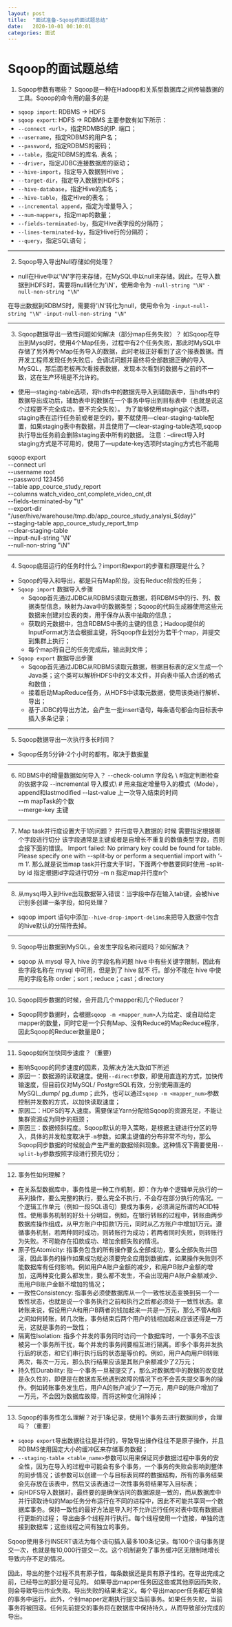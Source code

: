 ```yaml
---
layout: post
title:  "面试准备-Sqoop的面试题总结"
date:   2020-10-01 00:10:01
categories: 面试
---
```




# Sqoop的面试题总结


1. Sqoop参数有哪些？
Sqoop是一种在Hadoop和关系型数据库之间传输数据的工具。Sqoop的命令用的最多的是
- `sqoop import`: RDBMS -> HDFS
- `sqoop export`: HDFS -> RDBMS
主要参数有如下所示：
- `--connect <url>`，指定RDMBS的IP. 端口；
- `--username`，指定RDBMS的用户名；
- `--password`，指定RDBMS的密码；
- `--table`，指定RDBMS的库名. 表名；
- `--driver`，指定JDBC连接数据库的驱动；
- `--hive-import`，指定导入数据到Hive；
- `--target-dir`，指定导入数据到HDFS；
- `--hive-database`，指定Hive的库名；
- `--hive-table`，指定Hive的表名；
- `--incremental append`，指定为增量导入；
- `--num-mappers`，指定map的数量；
- `--fields-terminated-by`，指定Hive表字段的分隔符；
- `--lines-terminated-by`，指定Hive行的分隔符；
- `--query`，指定SQL语句；


---
2. Sqoop导入导出Null存储如何处理？
- null在Hive中以'\N'字符来存储，在MySQL中以null来存储。因此，在导入数据到HDFS时，需要将null转化为'\N'，使用命令为
`-null-string "\N"`
`-null-non-string "\N"`

在导出数据到RDBMS时，需要将'\N'转化为null，使用命令为
`-input-null-string "\N"`
`-input-null-non-string "\N"`


---
3. Sqoop数据导出一致性问题如何解决（部分map任务失败）？
如Sqoop在导出到Mysql时，使用4个Map任务，过程中有2个任务失败，那此时MySQL中存储了另外两个Map任务导入的数据，此时老板正好看到了这个报表数据。而开发工程师发现任务失败后，会调试问题并最终将全部数据正确的导入MySQL，那后面老板再次看报表数据，发现本次看到的数据与之前的不一致，这在生产环境是不允许的。
- 使用—staging-table选项，将hdfs中的数据先导入到辅助表中，当hdfs中的数据导出成功后，辅助表中的数据在一个事务中导出到目标表中（也就是说这个过程要不完全成功，要不完全失败）。
为了能够使用staging这个选项，staging表在运行任务前或者是空的，要不就使用—clear-staging-table配置，如果staging表中有数据，并且使用了—clear-staging-table选项,sqoop执行导出任务前会删除staging表中所有的数据。
注意：–direct导入时staging方式是不可用的，使用了—update-key选项时staging方式也不能用

sqoop export \
--connect url \
--username root \
--password 123456 \
--table app_cource_study_report \
--columns watch_video_cnt,complete_video_cnt,dt \
--fields-terminated-by "\t" \
--export-dir "/user/hive/warehouse/tmp.db/app_cource_study_analysi_${day}" \
--staging-table app_cource_study_report_tmp \
--clear-staging-table \
--input-null-string '\\N' \
--null-non-string "\\N"


---
4. Sqoop底层运行的任务时什么？import和export的步骤和原理是什么？
- Sqoop的导入和导出，都是只有Map阶段，没有Reduce阶段的任务；
- `Sqoop import` 数据导入步骤
    - Sqoop首先通过JDBC从RDBMS读取元数据，将RDBMS中的行、列、数据类型信息，映射为Java中的数据类型；Sqoop的代码生成器使用这些元数据来创建对应表的类，用于保存从表中抽取的信息；
    - 获取的元数据中，包含RDBMS中表的主键的信息；Hadoop提供的InputFormat方法会根据主键，将Sqoop作业划分为若干个map，并提交到集群上执行；
    - 每个map将自己的任务完成后，输出到文件；
- `Sqoop export` 数据导出步骤
    - Sqoop首先通过JDBC从RDBMS读取元数据，根据目标表的定义生成一个Java类；这个类可以解析HDFS中的文本文件，并向表中插入合适的格式和数值；
    - 接着启动MapReduce任务，从HDFS中读取元数据，使用该类进行解析、导出；
    - 基于JDBC的导出方法，会产生一批insert语句，每条语句都会向目标表中插入多条记录；


---
5. Sqoop数据导出一次执行多长时间？
- Sqoop任务5分钟-2个小时的都有。取决于数据量


---
6. RDBMS中的增量数据如何导入？
--check-column 字段名 \  #指定判断检查的依据字段
--incremental  导入模式\  # 用来指定增量导入的模式（Mode），append和lastmodified
--last-value 上一次导入结束的时间\
--m mapTask的个数 \
--merge-key 主键


---
7. Map task并行度设置大于1的问题？
并行度导入数据的 时候 需要指定根据哪个字段进行切分 该字段通常是主键或者是自增长不重复的数值类型字段，否则会报下面的错误。
Import failed: No primary key could be found for table. Please specify one with --split-by or perform a sequential import with ‘-m 1’.
那么就是说当map task并行度大于1时，下面两个参数要同时使用
–split-by id 指定根据id字段进行切分
–m n 指定map并行度n个


---
8. 从mysql导入到Hive出现数据带入错误：当字段中存在输入tab键，会被hive识别多创建一条字段，如何处理？
- sqoop import 语句中添加`--hive-drop-import-delims`来把导入数据中包含的hive默认的分隔符去掉。


---
9. Sqoop导出数据到MySQL，会发生字段名称问题吗？如何解决？
- sqoop 从 mysql 导入 hive 的字段名称问题 hive 中有些关键字限制，因此有些字段名称在 mysql 中可用，但是到了 hive 就不 行。部分不能在 hive 中使用的字段名称 order；sort；reduce；cast；directory


---
10. Sqoop同步数据的时候，会开启几个mapper和几个Reducer？
- Sqoop同步数据时，会根据`sqoop -m <mapper_num>`人为给定、或自动给定mapper的数量，同时它是一个只有Map、没有Reduce的MapReduce程序，因此Sqoop的Reducer数量是0；


---
11.  Sqoop如何加快同步速度？（重要）
- 影响Sqoop的同步速度的因素，及解决方法大致如下所述
- 原因一：数据源的读取速度。使用`--direct`参数，即使用直连的方式，加快传输速度，但目前仅对MySQL/ PostgreSQL有效，分别使用直连的MySQL_dump/ pg_dump；此外，也可以通过`sqoop -m <mapper_num>`参数控制并发数的方式，以加快读取速度；
- 原因二：HDFS的写入速度。需要保证Yarn分配给Sqoop的资源充足，不能让集群资源成为同步的瓶颈；
- 原因三：数据倾斜程度。Sqoop默认的导入策略，是根据主键进行分区的导入，具体的并发粒度取决于`-m`参数。如果主键值的分布非常不均匀，那么Sqoop同步数据的时候就会产生严重的数据倾斜现象。这种情况下需要使用`--split-by`参数按照字段进行预先切分；


---
12. 事务性如何理解？
- 在关系型数据库中，事务性是一种工作机制，即：作为单个逻辑单元执行的一系列操作，要么完整的执行，要么完全不执行，不会存在部分执行的情况。一个逻辑工作单元（例如一段SQL语句）要成为事务，必须满足所谓的ACID特性。使用事务机制的好处十分明显，例如，在银行转账的过程中，转账由两步数据库操作组成，从甲方账户中扣款1万元，同时从乙方账户中增加1万元。遵循事务机制，若两种同时成功，则转账行为成功；若两者同时失败，则转账行为失败。不可能存在扣款成功、增加余额失败的情况。
- 原子性Atomicity: 指事务包含的所有操作要么全部成功，要么全部失败并回滚，因此事务的操作如果成功就必须要完全应用到数据库，如果操作失败则不能数据库有任何影响。例如用户A账户金额的减少，和用户B账户金额的增加，这两种变化要么都发生，要么都不发生，不会出现用户A账户金额减少、而用户B账户金额不增加的情况；
- 一致性Consistency: 指事务必须使数据库从一个一致性状态变换到另一个一致性状态，也就是说一个事务执行之前和执行之后都必须处于一致性状态。拿转账来说，假设用户A和用户B两者的钱加起来一共是一万元，那么不管A和B之间如何转账，转几次账，事务结束后两个用户的钱相加起来应该还得是一万元，这就是事务的一致性；
- 隔离性Isolation: 指多个并发的事务同时访问一个数据库时，一个事务不应该被另一个事务所干扰，每个并发的事务间要相互进行隔离。即多个事务并发执行后的状态，和它们串行执行后的状态是等价的。例如，用户A向用户B转账两次，每次一万元，那么执行结果应该是其账户余额减少了2万元；
- 持久性Durability: 指一个事务一旦被提交了，那么对数据库中的数据的改变就是永久性的，即便是在数据库系统遇到故障的情况下也不会丢失提交事务的操作。例如转账事务发生后，用户A的账户减少了一万元，用户B的账户增加了一万元，不会因为数据库故障，而将这种变化消除掉；


---
13.  Sqoop的事务性怎么理解？对于1条记录，使用1个事务去进行数据同步，合理吗？（重要）
- `sqoop export`导出数据往往是并行的，导致导出操作往往不是原子操作，并且RDBMS使用固定大小的缓冲区来存储事务数据；
- `--staging-table <table_name>`参数可以用来保证同步数据过程中事务的安全性，因为在导入的过程中可能会有多个事务，一个事务的失败会影响到整体的同步情况；该参数可以创建一个与目标表同样的数据结构，所有的事务结果会先存放在该表中，然后又该表通过一次性事务将结果写入目标表；
- 向HDFS导入数据时，最终要的是确保访问的数据源是一致的，而从数据库中并行读取诗句的Map任务分布运行在不同的进程中，因此不可能共享同一个数据库事务。保持一致性的最好方法是导入时不允许运行任何对表中现有数据进行更新的过程；
导出由多个线程并行执行。每个线程使用一个连接，单独的连接到数据库；这些线程之间有独立的事务。

Sqoop使用多行INSERT语法为每个语句插入最多100条记录。每100个语句事务提交一次，也就是每10,000行提交一次。这个机制避免了事务缓冲区无限制地增长导致内存不足的情况。

因此，导出的整个过程不具有原子性，每条数据还是具有原子性的。在导出完成之前，已经导出的部分是可见的。
如果导出mapper任务因这些或其他原因而失败，则会导致导出作业失败。导出失败的结果未定义。每个导出mapper任务都在单独的事务中运行。此外，个别mapper定期执行提交当前事务。如果任务失败，当前事务将被回滚。任何先前提交的事务将在数据库中保持持久，从而导致部分完成的导出。
